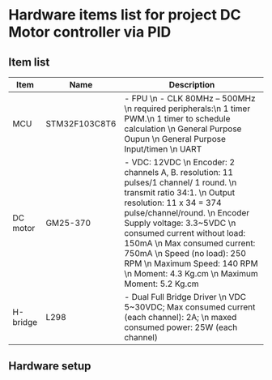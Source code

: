 # Hardware items list for project DC Motor controller via PID 

## Item list 

| Item| Name  | Description |  
| ----- | -------- | ----- |
| MCU | STM32F103C8T6| - FPU \n - CLK 80MHz – 500MHz  \n required peripherals:\n 1 timer PWM.\n 1 timer to schedule calculation \n General Purpose Oupun \n General Purpose Input/timen \n UART |
| DC motor | GM25-370| - VDC: 12VDC \n Encoder: 2 channels A, B. resolution: 11 pulses/1 channel/ 1 round. \n transmit ratio 34:1. \n Output resolution: 11 x 34 = 374 pulse/channel/round. \n Encoder Supply voltage: 3.3~5VDC \n consumed current without load: 150mA \n Max consumed current: 750mA \n Speed (no load): 250 RPM  \n Maximum Speed: 140 RPM \n Moment: 4.3 Kg.cm \n Maximum Moment: 5.2 Kg.cm|
| H-bridge | L298 |- Dual Full Bridge Driver \n VDC 5~30VDC; Max consumed current (each channel): 2A; \n maxed consumed power: 25W (each channel)|

## Hardware setup
